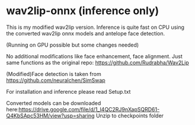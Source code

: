 # wav2lip-onnx (inference only)
This is my modified wav2lip version.
Inference is quite fast on CPU using the converted wav2lip onnx models and antelope face detection.

(Running on GPU possible but some changes needed)

No additional modifications like face enhancement, face alignment.
Just same functions as the original repo: https://github.com/Rudrabha/Wav2Lip

(Modified)Face detection is taken from
https://github.com/neuralchen/SimSwap

For installation and inference please read Setup.txt

Converted models can be downloaded here:https://drive.google.com/file/d/1_l4QC2RJ9nXapSQRD61-Q4KbSApc53HM/view?usp=sharing
Unzip to checkpoints folder
